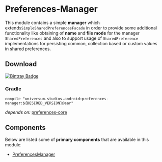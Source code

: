 Preferences-Manager
===============

This module contains a simple **manager** which extends`SimpleSharedPreferencesFacade` in order to 
provide some additional functionality like obtaining of **name** and **file mode** for the manager
`SharedPreferences` and also to support usage of `SharedPreference` implementations for persisting
common, collection based or custom values in shared preferences.

## Download ##
[![Bintray Badge](https://api.bintray.com/packages/universum-studios/android/universum.studios.android%3Apreferences/images/download.svg)](https://bintray.com/universum-studios/android/universum.studios.android%3Apreferences/_latestVersion)

### Gradle ###

    compile "universum.studios.android:preferences-manager:${DESIRED_VERSION}@aar"

_depends on:_
[preferences-core](https://github.com/universum-studios/android_preferences/tree/master/library-core)

## Components ##

Below are listed some of **primary components** that are available in this module:

- [PreferencesManager](https://github.com/universum-studios/android_preferences/blob/master/library-manager/src/main/java/universum/studios/android/preference/PreferencesManager.java)
